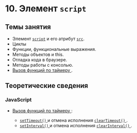 # 10. Элемент `script`

## Темы занятия

- Элемент [`script`](https://webref.ru/html/script) и его атрибут
[`src`](https://webref.ru/html/script/src).
- Циклы
- Функции, функциональные выражения.
- Методы объектов и this.
- Отладка кода в браузере.
- Методы работы с консолью.
- [Вызов функций по таймеру
](https://learn.javascript.ru/settimeout-setinterval).

## Теоретические сведения

### JavaScript

- [Вызов функций по таймеру
](https://learn.javascript.ru/settimeout-setinterval):

  - [`setTimeout()`
](https://developer.mozilla.org/ru/docs/Web/API/WindowTimers/setTimeout) и 
отмена исполнения [`clearTimeout()`
](https://developer.mozilla.org/en-US/docs/Web/API/WindowOrWorkerGlobalScope/clearTimeout).
  - [`setInterval()`
](https://developer.mozilla.org/en-US/docs/Web/API/WindowOrWorkerGlobalScope/setInterval)
и отмена исполнения [`clearInterval()`
](https://developer.mozilla.org/en-US/docs/Web/API/WindowOrWorkerGlobalScope/clearInterval).

